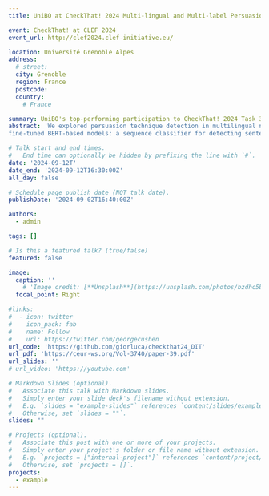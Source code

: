 ```yaml
---
title: UniBO at CheckThat! 2024 Multi-lingual and Multi-label Persuasion Technique Detection in News with Data Augmentation and Sequence-Token Classifiers

event: CheckThat! at CLEF 2024
event_url: http://clef2024.clef-initiative.eu/

location: Université Grenoble Alpes
address:
  # street: 
  city: Grenoble
  region: France
  postcode: 
  country: 
    # France

summary: UniBO's top-performing participation to CheckThat! 2024 Task 3.
abstract: 'We explored persuasion technique detection in multilingual news as part of the CheckThat! Lab Task 3. Our pipeline comprises two parts. The first part is a data augmentation module, which uses a BERT-based model fine-tuned for word-alignment to project labels from source texts to machine-translated target texts. The second one is a persuasion technique classification module, leveraging two
fine-tuned BERT-based models: a sequence classifier for detecting sentences containing persuasion techniques and a set of 23 token-level classifiers for specific techniques. Our approach sis competitive in all language settings, showing hints of crosslingual transfer. Despite the research efforts in this direction, detecting persuasion techniques, especially across languages, remains challenging due to their implicit and subtle nature.'

# Talk start and end times.
#   End time can optionally be hidden by prefixing the line with `#`.
date: '2024-09-12T'
date_end: '2024-09-12T16:30:00Z'
all_day: false

# Schedule page publish date (NOT talk date).
publishDate: '2024-09-02T16:40:00Z'

authors:
  - admin

tags: []

# Is this a featured talk? (true/false)
featured: false

image:
  caption: ''
    # 'Image credit: [**Unsplash**](https://unsplash.com/photos/bzdhc5b3Bxs)'
  focal_point: Right

#links:
#  - icon: twitter
#    icon_pack: fab
#    name: Follow
#    url: https://twitter.com/georgecushen
url_code: 'https://github.com/giorluca/checkthat24_DIT'
url_pdf: 'https://ceur-ws.org/Vol-3740/paper-39.pdf'
url_slides: ''
# url_video: 'https://youtube.com'

# Markdown Slides (optional).
#   Associate this talk with Markdown slides.
#   Simply enter your slide deck's filename without extension.
#   E.g. `slides = "example-slides"` references `content/slides/example-slides.md`.
#   Otherwise, set `slides = ""`.
slides: ""

# Projects (optional).
#   Associate this post with one or more of your projects.
#   Simply enter your project's folder or file name without extension.
#   E.g. `projects = ["internal-project"]` references `content/project/deep-learning/index.md`.
#   Otherwise, set `projects = []`.
projects:
  - example
---
```


<!-- {{% callout note %}}
Click on the **Slides** button above to view the built-in slides feature.
{{% /callout %}}

Slides can be added in a few ways:

- **Create** slides using Hugo Blox Builder's [_Slides_](https://docs.hugoblox.com/reference/content-types/) feature and link using `slides` parameter in the front matter of the talk file
- **Upload** an existing slide deck to `static/` and link using `url_slides` parameter in the front matter of the talk file
- **Embed** your slides (e.g. Google Slides) or presentation video on this page using [shortcodes](https://docs.hugoblox.com/reference/markdown/).

Further event details, including [page elements](https://docs.hugoblox.com/reference/markdown/) such as image galleries, can be added to the body of this page.
 -->